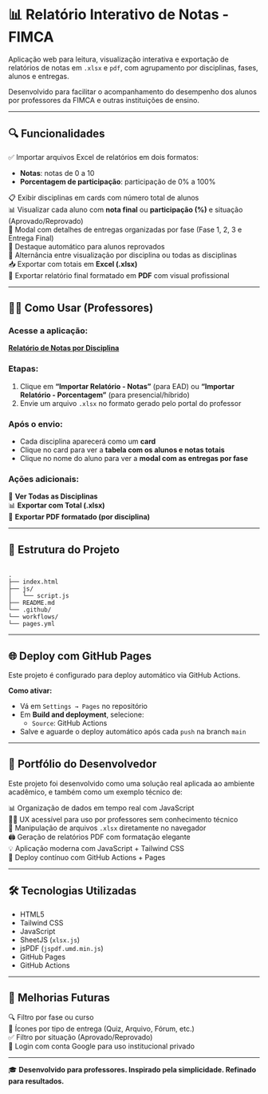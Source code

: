 # 📊 Relatório Interativo de Notas - FIMCA

Aplicação web para leitura, visualização interativa e exportação de relatórios de notas em `.xlsx` e `pdf`, com agrupamento por disciplinas, fases, alunos e entregas.

Desenvolvido para facilitar o acompanhamento do desempenho dos alunos por professores da FIMCA e outras instituições de ensino.

---

## 🔍 Funcionalidades

✅ Importar arquivos Excel de relatórios em dois formatos:
- **Notas**: notas de 0 a 10
- **Porcentagem de participação**: participação de 0% a 100%

📋 Exibir disciplinas em cards com número total de alunos  
📊 Visualizar cada aluno com **nota final** ou **participação (%)** e situação (Aprovado/Reprovado)  
🧾 Modal com detalhes de entregas organizadas por fase (Fase 1, 2, 3 e Entrega Final)  
🔴 Destaque automático para alunos reprovados  
🔁 Alternância entre visualização por disciplina ou todas as disciplinas  
📥 Exportar com totais em **Excel (.xlsx)**  
📄 Exportar relatório final formatado em **PDF** com visual profissional  

---

## 🧑‍🏫 Como Usar (Professores)

### Acesse a aplicação:
**[Relatório de Notas por Disciplina](https://lucasglgoncalves.github.io/relatorio-notas-fimca/)**

### Etapas:

1. Clique em **“Importar Relatório - Notas”** (para EAD) ou **“Importar Relatório - Porcentagem”** (para presencial/híbrido)
2. Envie um arquivo `.xlsx` no formato gerado pelo portal do professor

### Após o envio:

- Cada disciplina aparecerá como um **card**
- Clique no card para ver a **tabela com os alunos e notas totais**
- Clique no nome do aluno para ver a **modal com as entregas por fase**

### Ações adicionais:

🔄 **Ver Todas as Disciplinas**  
📊 **Exportar com Total (.xlsx)**  
📄 **Exportar PDF formatado (por disciplina)**

---

## 📁 Estrutura do Projeto

```

.
├── index.html
├── js/
│   └── script.js
├── README.md
└── .github/
└── workflows/
└── pages.yml

```

---

## 🌐 Deploy com GitHub Pages

Este projeto é configurado para deploy automático via GitHub Actions.

**Como ativar:**
- Vá em `Settings → Pages` no repositório
- Em **Build and deployment**, selecione:
  - `Source`: GitHub Actions
- Salve e aguarde o deploy automático após cada `push` na branch `main`

---

## 💼 Portfólio do Desenvolvedor

Este projeto foi desenvolvido como uma solução real aplicada ao ambiente acadêmico, e também como um exemplo técnico de:

📊 Organização de dados em tempo real com JavaScript  
🧑‍💻 UX acessível para uso por professores sem conhecimento técnico  
📁 Manipulação de arquivos `.xlsx` diretamente no navegador  
🖨️ Geração de relatórios PDF com formatação elegante  
💡 Aplicação moderna com JavaScript + Tailwind CSS  
🚀 Deploy contínuo com GitHub Actions + Pages  

---

## 🛠️ Tecnologias Utilizadas

- HTML5  
- Tailwind CSS  
- JavaScript  
- SheetJS (`xlsx.js`)  
- jsPDF (`jspdf.umd.min.js`)  
- GitHub Pages  
- GitHub Actions  

---

## 🧩 Melhorias Futuras

🔍 Filtro por fase ou curso  
🧾 Ícones por tipo de entrega (Quiz, Arquivo, Fórum, etc.)  
✅ Filtro por situação (Aprovado/Reprovado)  
🔐 Login com conta Google para uso institucional privado  

---

🎓 **Desenvolvido para professores. Inspirado pela simplicidade. Refinado para resultados.**
